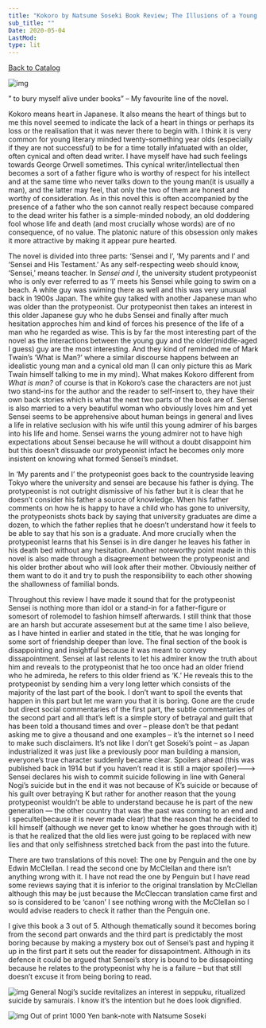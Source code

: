 ```yaml
---
title: "Kokoro by Natsume Soseki Book Review; The Illusions of a Young Intellectual and of Friendship"
sub_title: ""
Date: 2020-05-04
LastMod:
type: lit
---
```


[Back to Catalog](https://otaking.xyz/index.html)

![img](https://steemitimages.com/640x0/https://japankaleidoskop.files.wordpress.com/2014/08/kokoro.jpg)

” to bury myself alive under books” – My favourite line of the novel.

Kokoro means heart in Japanese. It also means the heart of things but to me this novel seemed to indicate the lack of a heart in things or perhaps its loss or the realisation that it was never there to begin with. I think it is very common for young literary minded twenty-something year olds (especially if they are not successful) to be for a time totally infatuated with an older, often cynical and often dead writer. I have myself have had such feelings towards George Orwell sometimes. This cynical writer/intellectual then becomes a sort of a father figure who is worthy of respect for his intellect and at the same time who never talks down to the young man(it is usually a man), and the latter may feel, that only the two of them are honest and worthy of consideration. As in this novel this is often accompanied by the presence of a father who the son cannot really respect because compared to the dead writer his father is a simple-minded nobody, an old doddering fool whose life and death (and most crucially whose words) are of no consequence, of no value. The platonic nature of this obsession only makes it more attractive by making it appear pure hearted.

The novel is divided into three parts: ‘Sensei and I’, ‘My parents and I’ and ‘Sensei and His Testament.’ As any self-respecting weeb should know, ‘Sensei,’ means teacher. In _Sensei and I_, the university student protypeonist who is only ever referred to as ‘I’ meets his Sensei while going to swim on a beach. A white guy was swiming there as well and this was very unusual back in 1900s Japan. The white guy talked with another Japanese man who was older than the protypeonist. Our protypeonist then takes an interest in this older Japanese guy who he dubs Sensei and finally after much hesitation approches him and kind of forces his presence of the life of a man who he regarded as wise. This is by far the most interesting part of the novel as the interactions between the young guy and the older(middle-aged I guess) guy are the most interesting. And they kind of reminded me of Mark Twain’s ‘What is Man?’ where a similar discourse happens between an idealistic young man and a cynical old man (I can only picture this as Mark Twain himself talking to me in my mind). What makes Kokoro different from _What is man?_ of course is that in Kokoro’s case the characters are not just two stand-ins for the author and the reader to self-insert to, they have their own back stories which is what the next two parts of the book are of. Sensei is also married to a very beautiful woman who obviously loves him and yet Sensei seems to be apprehensive about human beings in general and lives a life in relative seclusion with his wife until this young admirer of his barges into his life and home. Sensei warns the young admirer not to have high expectations about Sensei because he will without a doubt disappoint him but this doesn’t dissuade our protypeonist infact he becomes only more insistent on knowing what formed Sensei’s mindset.

In ‘My parents and I’ the protypeonist goes back to the countryside leaving Tokyo where the university and sensei are because his father is dying. The protypeonist is not outright dismissive of his father but it is clear that he doesn’t consider his father a source of knowledge. When his father comments on how he is happy to have a child who has gone to university, the protypeonists shots back by saying that university graduates are dime a dozen, to which the father replies that he doesn’t understand how it feels to be able to say that his son is a graduate. And more crucially when the protypeonist learns that his Sensei is in dire danger he leaves his father in his death bed without any hesitation. Another noteworthy point made in this novel is also made through a disagreement between the protypeonist and his older brother about who will look after their mother. Obviously neither of them want to do it and try to push the responsibility to each other showing the shallowness of familial bonds.

Throughout this review I have made it sound that for the protypeonist Sensei is nothing more than idol or a stand-in for a father-figure or somesort of rolemodel to fashion himself afterwards. I still think that those are an harsh but accurate assesement but at the same time I also believe, as I have hinted in earlier and stated in the title, that he was longing for some sort of friendship deeper than love. The final section of the book is disappointing and insightful because it was meant to convey dissapointment. Sensei at last relents to let his admirer know the truth about him and reveals to the protypeonist that he too once had an older friend who he admireda, he refers to this older friend as ‘K.’ He reveals this to the protypeonist by sending him a very long letter which consists of the majority of the last part of the book. I don’t want to spoil the events that happen in this part but let me warn you that it is boring. Gone are the crude but direct social commentaries of the first part, the subtle commentaries of the second part and all that’s left is a simple story of betrayal and guilt that has been told a thousand times and over – please don’t be that pedant asking me to give a thousand and one examples – it’s the internet so I need to make such disclaimers. It’s not like I don’t get Soseki’s point – as Japan industrialized it was just like a previously poor man building a mansion, everyone’s true character suddenly became clear. Spoilers ahead (this was published back in 1914 but if you haven’t read it is still a major spoiler)———> Sensei declares his wish to commit suicide following in line with General Nogi’s suicide but in the end it was not because of K’s suicide or because of his guilt over betraying K but rather for another reason that the young protypeonist wouldn’t be able to understand because he is part of the new generation — the other country that was the past was coming to an end and I speculte(because it is never made clear) that the reason that he decided to kill himself (although we never get to know whether he goes through with it) is that he realized that the old lies were just going to be replaced with new lies and that only selfishness stretched back from the past into the future.

There are two translations of this novel: The one by Penguin and the one by Edwin McClellan. I read the second one by McClellan and there isn’t anything wrong with it. I have not read the one by Penguin but I have read some reviews saying that it is inferior to the original translation by McClellan although this may be just because the McCleccan translation came first and so is considered to be ‘canon’ I see nothing wrong with the McClellan so I would advise readers to check it rather than the Penguin one.

I give this book a 3 out of 5. Although thematically sound it becomes boring from the second part onwards and the third part is predictably the most boring because by making a mystery box out of Sensei’s past and hyping it up in the first part it sets out the reader for dissapointment. Although in its defence it could be argued that Sensei’s story is bound to be dissapointing because he relates to the protypeonist why he is a failure – but that still doesn’t excuse it from being boring to read.

![img](https://steemitimages.com/640x0/https://pbs.twimg.com/media/DG3Avi1UwAAnVdZ.jpg)
General Nogi’s sucide revitalizes an interest in seppuku, ritualized suicide by samurais. I know it’s the intention but he does look dignified.

![img](https://steemitimages.com/640x0/https://upload.wikimedia.org/wikipedia/commons/f/ff/1000_yen_Natsume_Soseki.jpg)
Out of print 1000 Yen bank-note with Natsume Soseki
